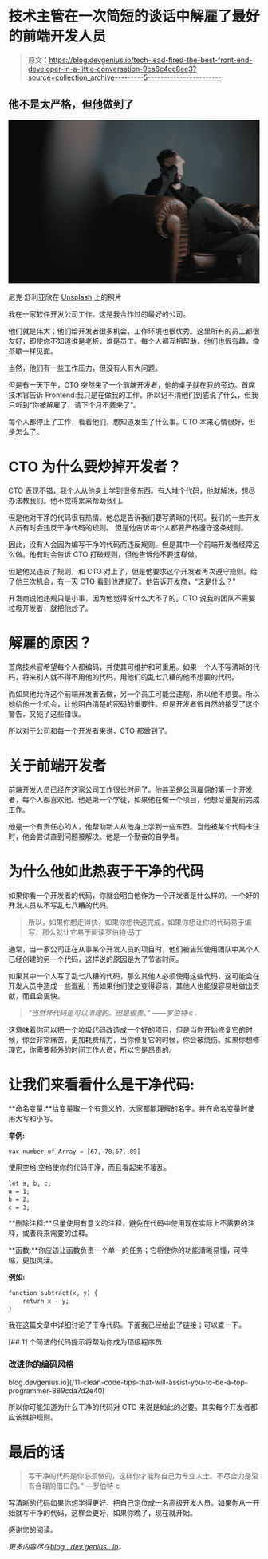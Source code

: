 # 技术主管在一次简短的谈话中解雇了最好的前端开发人员

> 原文：<https://blog.devgenius.io/tech-lead-fired-the-best-front-end-developer-in-a-little-conversation-9ca6c4cc8ee3?source=collection_archive---------5----------------------->

## 他不是太严格，但他做到了

![](img/2bf60330c04d6c74281eaec569c909c4.png)

尼克·舒利亚欣在 [Unsplash](https://unsplash.com?utm_source=medium&utm_medium=referral) 上的照片

我在一家软件开发公司工作。这是我合作过的最好的公司。

他们就是伟大；他们给开发者很多机会，工作环境也很优秀。这里所有的员工都很友好，即使你不知道谁是老板，谁是员工。每个人都互相帮助，他们也很有趣，像茶歇一样见面。

当然，他们有一些工作压力，但没有人有大问题。

但是有一天下午，CTO 突然来了一个前端开发者，他的桌子就在我的旁边。首席技术官告诉 Frontend:我只是在做我的工作，所以记不清他们到底说了什么，但我只听到“你被解雇了，请下个月不要来了”。

每个人都停止了工作，看着他们，想知道发生了什么事。CTO 本来心情很好，但是怎么了。

# CTO 为什么要炒掉开发者？

CTO 表现不错，我个人从他身上学到很多东西。有人堆个代码，他就解决，想尽办法教我们。他不觉得累来帮助我们。

但是他对干净的代码很有热情。他总是告诉我们要写清晰的代码。我们的一些开发人员有时会违反干净代码的规则。
但是他告诉每个人都要严格遵守这条规则。

因此，没有人会因为编写干净的代码而违反规则。但是其中一个前端开发者经常这么做。他有时会告诉 CTO 打破规则，但他告诉他不要这样做。

但是他又违反了规则，和 CTO 对上了，但是他要求这个开发者再次遵守规则。给了他三次机会，有一天 CTO 看到他违规了。他告诉开发商，“这是什么？”

开发商说他违规只是小事，因为他觉得没什么大不了的。CTO 说我的团队不需要垃圾开发者，就把他炒了。

# 解雇的原因？

首席技术官希望每个人都编码，并使其可维护和可重用。如果一个人不写清晰的代码，将来别人就不得不用他的代码，用他们的乱七八糟的他不想要的代码。

而如果他允许这个前端开发者去做，另一个员工可能会违规，所以他不想要。所以她给他一个机会，让他明白清楚的密码的重要性。但是开发者很自然的接受了这个警告，又犯了这些错误。

所以对于公司和每一个开发者来说，CTO 都做到了。

# 关于前端开发者

前端开发人员已经在这家公司工作很长时间了。他甚至是公司雇佣的第一个开发者，每个人都喜欢他。他是第一个学徒，如果他在做一个项目，他想尽量提前完成工作。

他是一个有责任心的人，他帮助新人从他身上学到一些东西。当他被某个代码卡住时，他会尝试直到问题被解决。他是一个勤奋的自学者。

# 为什么他如此热衷于干净的代码

如果你看一个开发者的代码，你就会明白他作为一个开发者是什么样的。一个好的开发人员从不写乱七八糟的代码。

> 所以，如果你想走得快，如果你想快速完成，如果你想让你的代码易于编写，那么就让它易于阅读罗伯特·马丁

通常，当一家公司正在从事某个开发人员的项目时，他们被告知使用团队中某个人已经创建的另一个代码，这样说的原因是为了节省时间。

如果其中一个人写了乱七八糟的代码，那么其他人必须使用这些代码，这可能会在开发人员中造成一些混乱；而如果他们使之变得容易，其他人也能很容易地做出贡献，而且会更快。

> *“当然坏代码是可以清理的。但是很贵。”
> ――罗伯特·c .*

这意味着你可以把一个垃圾代码改造成一个好的项目，但是当你开始修复它的时候，你会非常痛苦，更加耗费精力，当你修复它的时候，你会被烧伤。如果你想修理它，你需要额外的时间工作人员，所以它是昂贵的。

# 让我们来看看什么是干净代码:

**命名变量:**给变量取一个有意义的，大家都能理解的名字。并在命名变量时使用大写和小写。

**举例:**

```
var number_of_Array = [67, 78.67, 89]
```

使用空格:空格使你的代码干净，而且看起来不凌乱。

```
let a, b, c;
a = 1;
b = 2;
c = 3;
```

**删除注释:**尽量使用有意义的注释，避免在代码中使用现在实际上不需要的注释，或者将来需要的注释。

**函数:**你应该让函数负责一个单一的任务；它将使你的功能清晰易懂，可伸缩，更加灵活。

**例如:**

```
function subtract(x, y) {
    return x - y;
}
```

我在这篇文章中详细讨论了干净代码。下面我已经给出了链接；可以查一下。

[](/11-clean-code-tips-that-will-assist-you-to-be-a-top-programmer-889cda7d2e40) [## 11 个简洁的代码提示将帮助你成为顶级程序员

### 改进你的编码风格

blog.devgenius.io](/11-clean-code-tips-that-will-assist-you-to-be-a-top-programmer-889cda7d2e40) 

所以你可能知道为什么干净的代码对 CTO 来说是如此的必要。其实每个开发者都应该维护规则。

# 最后的话

> 写干净的代码是你必须做的，这样你才能称自己为专业人士。不尽全力是没有合理的借口的。”
> ―罗伯特·c·

写清晰的代码如果你想学得更好，把自己定位成一名高级开发人员。如果你从一开始就写干净的代码，这样会更好，如果你晚了，现在就开始。

感谢您的阅读。

*更多内容尽在*[*blog . dev genius . io*](http://blog.devgenius.io)*。*